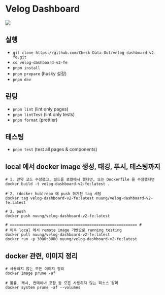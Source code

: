 # Velog Dashboard

![](https://cdn.jsdelivr.net/gh/five-standard/images@main/Back-VD.png)

## 실행

- `git clone https://github.com/Check-Data-Out/velog-dashboard-v2-fe.git`
- `cd velog-dashboard-v2-fe`
- `pnpm install`
- `pnpm prepare` (husky 설정)
- `pnpm dev`

## 린팅

- `pnpm lint` (lint only pages)
- `pnpm lintTest` (lint only tests)
- `pnpm format` (prettier)

## 테스팅

- `pnpm test` (test all pages & components)

## local 에서 docker image 생성, 태깅, 푸시, 테스팅까지

```shell
# 1. 만약 코드 수정했고, 빌드를 로컬에서 했다면, 또는 Dockerfile 을 수정했다면
docker build -t velog-dashboard-v2-fe:latest .

# 2. (docker hub)repo 에 push 하기전 tag 세팅
docker tag velog-dashboard-v2-fe:latest nuung/velog-dashboard-v2-fe:latest

# 3. push
docker push nuung/velog-dashboard-v2-fe:latest

# ======================================================== #
# 이후 local 에서 remote image 기반으로 running testing
docker pull nuung/velog-dashboard-v2-fe:latest
docker run -p 3000:3000 nuung/velog-dashboard-v2-fe:latest
```

## docker 관련, 이미지 정리

```shell
# 사용하지 않는 모든 이미지 정리
docker image prune -af

# 볼륨, 캐시, 컨테이너 포함 등 모든 사용하지 않는 리소스 정리
docker system prune -af --volumes
```
